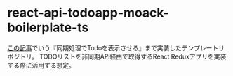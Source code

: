 # react-api-todoapp-moack-boilerplate-ts

[この記事](https://nishinatoshiharu.com/redux-thunk-axios-tutorial/)でいう『同期処理でTodoを表示させる』まで実装したテンプレートリポジトリ。
TODOリストを非同期API経由で取得するReact Reduxアプリを実装する際に活用する想定。
